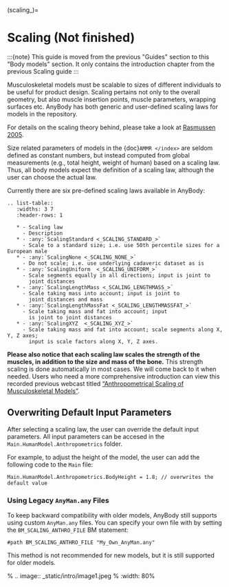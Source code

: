 (scaling_)=

# Scaling (Not finished)

:::{note} 
This guide is moved from the previous "Guides" section to this "Body models" section.
It only contains the introduction chapter from the previous Scaling guide
:::

Musculoskeletal models must be scalable to sizes of different individuals to be
useful for product design. Scaling pertains not only to the overall geometry,
but also muscle insertion points, muscle parameters, wrapping surfaces etc.
AnyBody has both generic and user-defined scaling laws for models in the
repository.

For details on the scaling theory behind, please take a look at 
[Rasmussen 2005](https://paperpile.com/shared/sqkoXwnHARTiI82J2Sarhcg).

Size related parameters of models in the {doc}`AMMR </index>` are seldom defined
as constant numbers, but instead computed from global measurements (e.g., total
height, weight of human) based on a scaling law. Thus, all body models expect
the definition of a scaling law, although the user can choose the actual law.

Currently there are six pre-defined scaling laws available in AnyBody:


```{eval-rst}
.. list-table::
   :widths: 3 7
   :header-rows: 1

   * - Scaling law
     - Description
   * - :any:`ScalingStandard <_SCALING_STANDARD_>`
     - Scale to a standard size; i.e. use 50th percentile sizes for a European male
   * - :any:`ScalingNone <_SCALING_NONE_>`
     - Do not scale; i.e. use underlying cadaveric dataset as is
   * - :any:`ScalingUniform  <_SCALING_UNIFORM_>`
     - Scale segments equally in all directions; input is joint to
       joint distances
   * - :any:`ScalingLengthMass <_SCALING_LENGTHMASS_>`
     - Scale taking mass into account; input is joint to
       joint distances and mass
   * - :any:`ScalingLengthMassFat <_SCALING_LENGTHMASSFAT_>`
     - Scale taking mass and fat into account; input
       is joint to joint distances
   * - :any:`ScalingXYZ  <_SCALING_XYZ_>`
     - Scale taking mass and fat into account; scale segments along X, Y, Z axes;
       input is scale factors along X, Y, Z axes.
```

**Please also notice that each scaling law scales the strength of the
muscles, in addition to the size and mass of the bone.** This strength
scaling is done automatically in most cases. We will come back to it
when needed. Users who need a more comprehensive introduction can view
this recorded previous webcast titled [“Anthropometrical Scaling of Musculoskeletal
Models”](https://www.anybodytech.com/download/anthropometrical-scaling-of-musculoskeletal-models).

## Overwriting Default Input Parameters

After selecting a scaling law, the user can override the default input
parameters. All input parameters can be accesed in the
`Main.HumanModel.Anthropometrics` folder.

For example, to adjust the height of
the model, the user can add the following code to the `Main` file:

```AnyScriptDoc
Main.HumanModel.Anthropometrics.BodyHeight = 1.8; // overwrites the default value
```

### Using Legacy `AnyMan.any` Files

To keep backward compatibility with older models, AnyBody still supports using custom `AnyMan.any` files.
You can specify your own file with by setting the `BM_SCALING_ANTHRO_FILE` BM statement:

```AnyScriptDoc
#path BM_SCALING_ANTHRO_FILE "My_Own_AnyMan.any"
```

This method is not recommended for new models, but it is still supported for older models.

% ..  image:: _static/intro/image1.jpeg
%     :width: 80%
